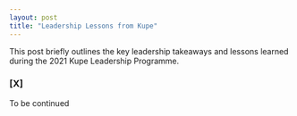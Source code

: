 ```yaml
---
layout: post
title: "Leadership Lessons from Kupe"
---
```


This post briefly outlines the key leadership takeaways and lessons learned during the 2021 Kupe Leadership Programme.

### [X]
To be continued






